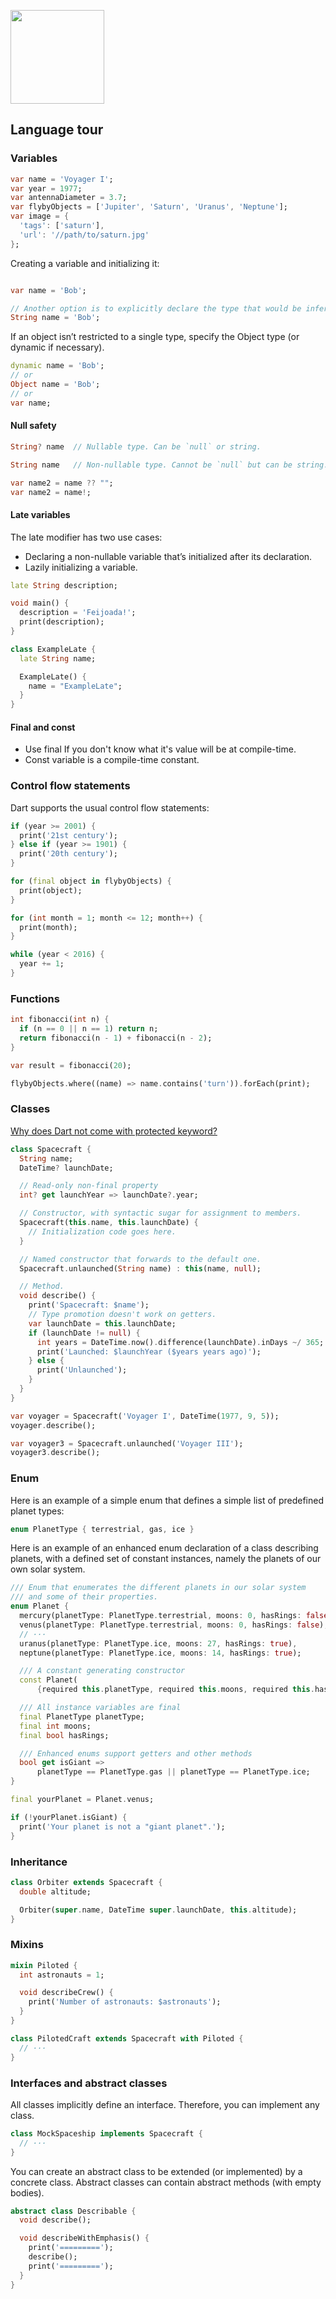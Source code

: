 
[<img src="../asset/dart.svg" width="150" />](https://dart.dev/language/variables)

## Language tour


### Variables

```dart
var name = 'Voyager I';
var year = 1977;
var antennaDiameter = 3.7;
var flybyObjects = ['Jupiter', 'Saturn', 'Uranus', 'Neptune'];
var image = {
  'tags': ['saturn'],
  'url': '//path/to/saturn.jpg'
};
```

Creating a variable and initializing it:
```dart 

var name = 'Bob';

// Another option is to explicitly declare the type that would be inferred:
String name = 'Bob';
```
If an object isn’t restricted to a single type, specify the Object type (or dynamic if necessary).
```dart
dynamic name = 'Bob';
// or
Object name = 'Bob';
// or
var name;
```

#### Null safety

```dart
String? name  // Nullable type. Can be `null` or string.

String name   // Non-nullable type. Cannot be `null` but can be string.

var name2 = name ?? "";
var name2 = name!;
```

#### Late variables
The late modifier has two use cases:
- Declaring a non-nullable variable that’s initialized after its declaration.
- Lazily initializing a variable.

```dart
late String description;

void main() {
  description = 'Feijoada!';
  print(description);
}
```

```dart
class ExampleLate {
  late String name;

  ExampleLate() {
    name = "ExampleLate";
  }
}
```

#### Final and const

- Use final If you don't know what it's value will be at compile-time.
- Const variable is a compile-time constant.


### Control flow statements
Dart supports the usual control flow statements:

```dart
if (year >= 2001) {
  print('21st century');
} else if (year >= 1901) {
  print('20th century');
}

for (final object in flybyObjects) {
  print(object);
}

for (int month = 1; month <= 12; month++) {
  print(month);
}

while (year < 2016) {
  year += 1;
}
```

### Functions
```dart
int fibonacci(int n) {
  if (n == 0 || n == 1) return n;
  return fibonacci(n - 1) + fibonacci(n - 2);
}

var result = fibonacci(20);
```

```dart
flybyObjects.where((name) => name.contains('turn')).forEach(print);
```

### Classes

[Why does Dart not come with protected keyword?](https://www.reddit.com/r/dartlang/comments/xe9ry0/why_does_dart_not_come_with_protected_keyword/)

```dart
class Spacecraft {
  String name;
  DateTime? launchDate;

  // Read-only non-final property
  int? get launchYear => launchDate?.year;

  // Constructor, with syntactic sugar for assignment to members.
  Spacecraft(this.name, this.launchDate) {
    // Initialization code goes here.
  }

  // Named constructor that forwards to the default one.
  Spacecraft.unlaunched(String name) : this(name, null);

  // Method.
  void describe() {
    print('Spacecraft: $name');
    // Type promotion doesn't work on getters.
    var launchDate = this.launchDate;
    if (launchDate != null) {
      int years = DateTime.now().difference(launchDate).inDays ~/ 365;
      print('Launched: $launchYear ($years years ago)');
    } else {
      print('Unlaunched');
    }
  }
}
```

```dart
var voyager = Spacecraft('Voyager I', DateTime(1977, 9, 5));
voyager.describe();

var voyager3 = Spacecraft.unlaunched('Voyager III');
voyager3.describe();
```

### Enum

Here is an example of a simple enum that defines a simple list of predefined planet types:
```dart
enum PlanetType { terrestrial, gas, ice }
```

Here is an example of an enhanced enum declaration of a class describing planets, with a defined set of constant instances, namely the planets of our own solar system.
```dart
/// Enum that enumerates the different planets in our solar system
/// and some of their properties.
enum Planet {
  mercury(planetType: PlanetType.terrestrial, moons: 0, hasRings: false),
  venus(planetType: PlanetType.terrestrial, moons: 0, hasRings: false),
  // ···
  uranus(planetType: PlanetType.ice, moons: 27, hasRings: true),
  neptune(planetType: PlanetType.ice, moons: 14, hasRings: true);

  /// A constant generating constructor
  const Planet(
      {required this.planetType, required this.moons, required this.hasRings});

  /// All instance variables are final
  final PlanetType planetType;
  final int moons;
  final bool hasRings;

  /// Enhanced enums support getters and other methods
  bool get isGiant =>
      planetType == PlanetType.gas || planetType == PlanetType.ice;
}
```

```dart
final yourPlanet = Planet.venus;

if (!yourPlanet.isGiant) {
  print('Your planet is not a "giant planet".');
}
```

### Inheritance

```dart
class Orbiter extends Spacecraft {
  double altitude;

  Orbiter(super.name, DateTime super.launchDate, this.altitude);
}
```
### Mixins
```dart
mixin Piloted {
  int astronauts = 1;

  void describeCrew() {
    print('Number of astronauts: $astronauts');
  }
}
```

```dart
class PilotedCraft extends Spacecraft with Piloted {
  // ···
}
```

### Interfaces and abstract classes
All classes implicitly define an interface. Therefore, you can implement any class.
```dart
class MockSpaceship implements Spacecraft {
  // ···
}
```
You can create an abstract class to be extended (or implemented) by a concrete class. Abstract classes can contain abstract methods (with empty bodies).
```dart
abstract class Describable {
  void describe();

  void describeWithEmphasis() {
    print('=========');
    describe();
    print('=========');
  }
}
```